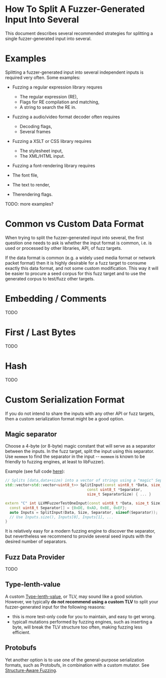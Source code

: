 # How To Split A Fuzzer-Generated Input Into Several

This document describes several recommended strategies for splitting
a single fuzzer-generated input into several.

# Examples
Splitting a fuzzer-generated input into several independent inputs is required
very often. Some examples:

* Fuzzing a regular expression library requres
   * The regular expression (RE),
   * Flags for RE compilation and matching,
   * A string to search the RE in.

* Fuzzing a audio/video format decoder often requires
  * Decoding flags,
  * Several frames

* Fuzzing a XSLT or CSS library requires
  * The stylesheet input,
  * The XML/HTML input.

* Fuzzing a font-rendering library requires
 * The font file,
 * The text to render,
 * Therendering flags.

 TODO: more examples?

# Common vs Custom Data Format

When trying to split the fuzzer-generated input into several,
the first question one needs to ask is whether the input format is common,
i.e. is used or processed by other libraries, API, of fuzz targets.

If the data format is common (e.g. a widely used media format or network packet
format) then it is highly desirable for a fuzz target to consume exactly this
data format, and not some custom modification.
This way it will be easier to procure a seed corpus for this fuzz target
and to use the generated corpus to test/fuzz other targets.

# Embedding / Comments

TODO

# First / Last Bytes

TODO

# Hash

TODO

# Custom Serialization Format

If you do not intend to share the inputs with any other API or fuzz targets,
then a custom serialization format might be a good option.

## Magic separator

Choose a 4-byte (or 8-byte) magic constant that will serve as a separator
between the inputs.
In the fuzz target, split the input using this separator. Use `memmem` to
find the separator in the input -- `memmem` is known to be friendly to fuzzing
engines, at least to libFuzzer).

Example (see full code [here](https://github.com/llvm-mirror/compiler-rt/blob/master/test/fuzzer/MagicSeparatorTest.cpp)):
```cpp
// Splits [data,data+size) into a vector of strings using a "magic" Separator.
std::vector<std::vector<uint8_t>> SplitInput(const uint8_t *Data, size_t Size,
                                     const uint8_t *Separator,
                                     size_t SeparatorSize) { ... }

extern "C" int LLVMFuzzerTestOneInput(const uint8_t *Data, size_t Size) {
  const uint8_t Separator[] = {0xDE, 0xAD, 0xBE, 0xEF};
  auto Inputs = SplitInput(Data, Size, Separator, sizeof(Separator));
  // Use Inputs.size(), Inputs[0], Inputs[1], ...
}
```

It is relatively easy for a modern fuzzing engine to discover the separator,
but nevertheless we recommend to provide several seed inputs with the desired number
of separators.

## Fuzz Data Provider

TODO

## Type-lenth-value
A custom [Type-lenth-value](https://en.wikipedia.org/wiki/Type-length-value), or TLV,
may sound like a good solution. However, we typically **do not recommend using a custom TLV**
to split your fuzzer-generated input for the following reasons:
* this is more test-only code for you to maintain, and easy to get wrong.
* typicall mutations performed by fuzzing engines, such as inserting a byte,
  will break the TLV structure too often, making fuzzing less efficient.

## Protobufs

Yet another option is to use one of the general-purpose serialization formats,
such as Protobufs, in combination with a custom mutator.
See [Structure-Aware Fuzzing](https://github.com/google/fuzzer-test-suite/blob/master/tutorial/structure-aware-fuzzing.md).
